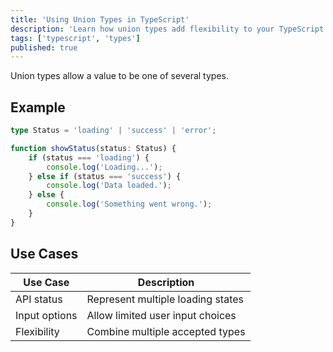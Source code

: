 ```yaml
---
title: 'Using Union Types in TypeScript'
description: 'Learn how union types add flexibility to your TypeScript types.'
tags: ['typescript', 'types']
published: true
---
```


Union types allow a value to be one of several types.

## Example

```ts
type Status = 'loading' | 'success' | 'error';

function showStatus(status: Status) {
	if (status === 'loading') {
		console.log('Loading...');
	} else if (status === 'success') {
		console.log('Data loaded.');
	} else {
		console.log('Something went wrong.');
	}
}
```

## Use Cases

| Use Case      | Description                       |
| ------------- | --------------------------------- |
| API status    | Represent multiple loading states |
| Input options | Allow limited user input choices  |
| Flexibility   | Combine multiple accepted types   |
